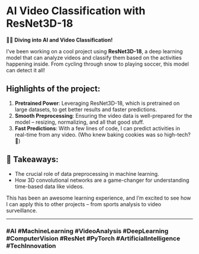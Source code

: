 # AI Video Classification with ResNet3D-18

🎥🤖 **Diving into AI and Video Classification!**

I’ve been working on a cool project using **ResNet3D-18**, a deep learning model that can analyze videos and classify them based on the activities happening inside. From cycling through snow to playing soccer, this model can detect it all!

## Highlights of the project:
1. **Pretrained Power**: Leveraging ResNet3D-18, which is pretrained on large datasets, to get better results and faster predictions.
2. **Smooth Preprocessing**: Ensuring the video data is well-prepared for the model – resizing, normalizing, and all that good stuff.
3. **Fast Predictions**: With a few lines of code, I can predict activities in real-time from any video. (Who knew baking cookies was so high-tech? 🍪)

## 🎯 Takeaways:
- The crucial role of data preprocessing in machine learning.
- How 3D convolutional networks are a game-changer for understanding time-based data like videos.

This has been an awesome learning experience, and I’m excited to see how I can apply this to other projects – from sports analysis to video surveillance.

---

### #AI #MachineLearning #VideoAnalysis #DeepLearning #ComputerVision #ResNet #PyTorch #ArtificialIntelligence #TechInnovation
